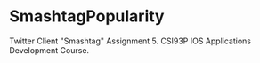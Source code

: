 # SmashtagPopularity
Twitter Client "Smashtag" Assignment 5. CSI93P IOS Applications Development Course.
